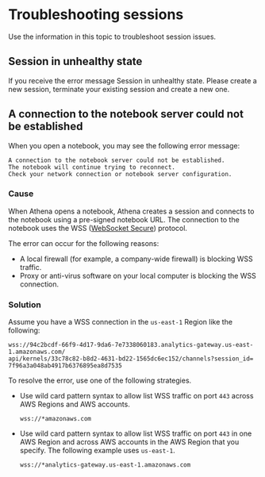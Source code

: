 # Troubleshooting sessions<a name="notebooks-spark-troubleshooting-sessions"></a>

Use the information in this topic to troubleshoot session issues\.

## Session in unhealthy state<a name="notebooks-spark-troubleshooting-sessions-unhealthy"></a>

If you receive the error message Session in unhealthy state\. Please create a new session, terminate your existing session and create a new one\.

## A connection to the notebook server could not be established<a name="notebooks-spark-troubleshooting-sessions-wss-blocked"></a>

When you open a notebook, you may see the following error message:

```
A connection to the notebook server could not be established.  
The notebook will continue trying to reconnect.  
Check your network connection or notebook server configuration.
```

### Cause<a name="notebooks-spark-troubleshooting-sessions-wss-blocked-cause"></a>

When Athena opens a notebook, Athena creates a session and connects to the notebook using a pre\-signed notebook URL\. The connection to the notebook uses the WSS \([WebSocket Secure](https://en.wikipedia.org/wiki/WebSocket)\) protocol\.

The error can occur for the following reasons:
+ A local firewall \(for example, a company\-wide firewall\) is blocking WSS traffic\.
+ Proxy or anti\-virus software on your local computer is blocking the WSS connection\.

### Solution<a name="notebooks-spark-troubleshooting-sessions-wss-blocked-solution"></a>

Assume you have a WSS connection in the `us-east-1` Region like the following:

```
wss://94c2bcdf-66f9-4d17-9da6-7e7338060183.analytics-gateway.us-east-1.amazonaws.com/
api/kernels/33c78c82-b8d2-4631-bd22-1565dc6ec152/channels?session_id=
7f96a3a048ab4917b6376895ea8d7535
```

To resolve the error, use one of the following strategies\.
+ Use wild card pattern syntax to allow list WSS traffic on port `443` across AWS Regions and AWS accounts\.

  ```
  wss://*amazonaws.com
  ```
+ Use wild card pattern syntax to allow list WSS traffic on port `443` in one AWS Region and across AWS accounts in the AWS Region that you specify\. The following example uses `us-east-1`\.

  ```
  wss://*analytics-gateway.us-east-1.amazonaws.com
  ```